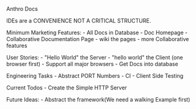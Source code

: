 Anthro Docs

IDEs are a CONVENIENCE NOT A CRITICAL STRUCTURE.

Minimum Marketing Features:
        - All Docs in Database
        - Doc Homepage
        - Collaborative Documentation Page
        - wiki the pages
        - more Collaborative features

User Stories:
        - "Hello World" the Server
        - "hello world" the Client (one browser first)
        - Support all major browsers
        - Get Docs into database

Engineering Tasks
        - Abstract PORT Numbers
        - CI
        - Client Side Testing

Current Todos
        - Create the Simple HTTP Server


Future Ideas:
        - Abstract the framework(We need a walking Example first)

